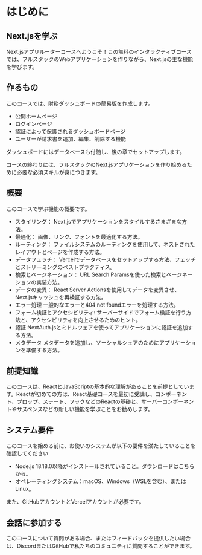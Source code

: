 # はじめに

## Next.jsを学ぶ
Next.jsアプリルーターコースへようこそ！この無料のインタラクティブコースでは、フルスタックのWebアプリケーションを作りながら、Next.jsの主な機能を学びます。

## 作るもの
このコースでは、財務ダッシュボードの簡易版を作成します。
* 公開ホームページ
* ログインページ
* 認証によって保護されるダッシュボードページ
* ユーザーが請求書を追加、編集、削除する機能

ダッシュボードにはデータベースも付随し、後の章でセットアップします。

コースの終わりには、フルスタックのNext.jsアプリケーションを作り始めるために必要な必須スキルが身につきます。

## 概要
このコースで学ぶ機能の概要です。

* スタイリング： Next.jsでアプリケーションをスタイルするさまざまな方法。
* 最適化： 画像、リンク、フォントを最適化する方法。
* ルーティング： ファイルシステムのルーティングを使用して、ネストされたレイアウトとページを作成する方法。
* データフェッチ： Vercelでデータベースをセットアップする方法、フェッチとストリーミングのベストプラクティス。
* 検索とページネーション： URL Search Paramsを使った検索とページネーションの実装方法。
* データの変異： React Server Actionsを使用してデータを変異させ、Next.jsキャッシュを再検証する方法。
* エラー処理 一般的なエラーと404 not foundエラーを処理する方法。
* フォーム検証とアクセシビリティ: サーバーサイドでフォーム検証を行う方法と、アクセシビリティを向上させるためのヒント。
* 認証 NextAuth.jsとミドルウェアを使ってアプリケーションに認証を追加する方法。
* メタデータ メタデータを追加し、ソーシャルシェアのためにアプリケーションを準備する方法。

## 前提知識
このコースは、ReactとJavaScriptの基本的な理解があることを前提としています。Reactが初めての方は、React基礎コースを最初に受講し、コンポーネント、プロップ、ステート、フックなどのReactの基礎と、サーバーコンポーネントやサスペンスなどの新しい機能を学ぶことをお勧めします。

## システム要件
このコースを始める前に、お使いのシステムが以下の要件を満たしていることを確認してください

* Node.js 18.18.0以降がインストールされていること。ダウンロードはこちらから。
* オペレーティングシステム：macOS、Windows（WSLを含む）、またはLinux。

また、GitHubアカウントとVercelアカウントが必要です。

## 会話に参加する
このコースについて質問がある場合、またはフィードバックを提供したい場合は、DiscordまたはGitHubで私たちのコミュニティに質問することができます。
